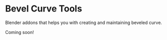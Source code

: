 # Bevel Curve Tools
Blender addons that helps you with creating and maintaining beveled curve.

Coming soon!
